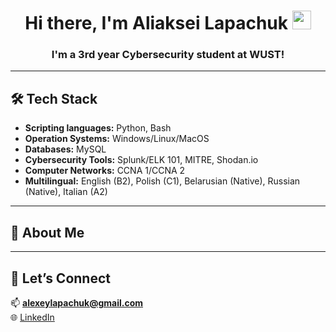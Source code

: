 <h1 align="center">Hi there, I'm Aliaksei Lapachuk
<img src="https://github.com/blackcater/blackcater/raw/main/images/Hi.gif" height="30" width="30"/></h1>
<h3 align="center">I'm a 3rd year Cybersecurity student at WUST!</h3>


---

## 🛠️ Tech Stack
- **Scripting languages:** Python, Bash
- **Operation Systems:** Windows/Linux/MacOS
- **Databases:** MySQL
- **Cybersecurity Tools:** Splunk/ELK 101, MITRE, Shodan.io
- **Computer Networks:** CCNA 1/CCNA 2
- **Multilingual:** English (B2), Polish (C1), Belarusian (Native), Russian (Native), Italian (A2)

---

## 🌱 About Me  
 

---

## 🔗 Let’s Connect  
📫 **alexeylapachuk@gmail.com**  
🌐 [LinkedIn](https://www.linkedin.com/in/alexeylapachuk/)  
